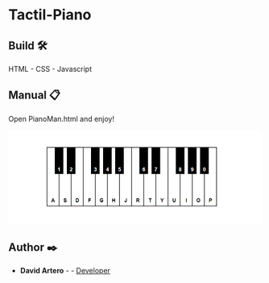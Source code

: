 # Tactil-Piano


## Build  🛠️
HTML - CSS - Javascript 

## Manual   📋

Open PianoMan.html and enjoy!

<img src="images/image-1.png">


## Author ✒️

* **David Artero** - - [Developer](https://github.com/DavidArtero)








